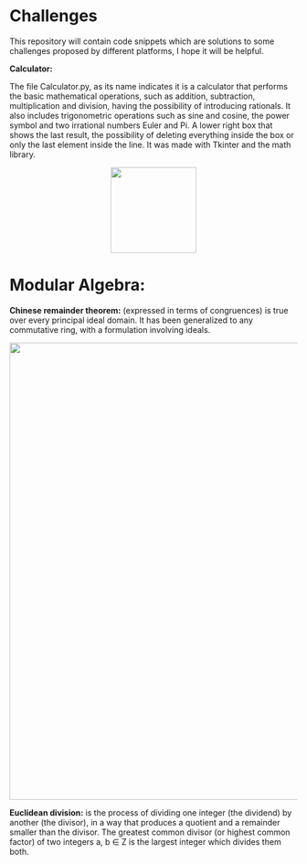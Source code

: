 # Challenges
This repository will contain code snippets which are solutions to some challenges proposed by different platforms, I hope it will be helpful.

**Calculator:**

The file Calculator.py, as its name indicates it is a calculator that performs the basic mathematical operations, such as addition, subtraction, multiplication and division, having the possibility of introducing rationals. It also includes trigonometric operations such as sine and cosine, the power symbol and two irrational numbers Euler and Pi.
A lower right box that shows the last result, the possibility of deleting everything inside the box or only the last element inside the line.
It was made with Tkinter and the math library.

<p align="center"> <img src="https://user-images.githubusercontent.com/63327224/133514910-3cc7c62a-a886-4b69-8dfd-453e36be0c76.png" width="150"> </p>


# Modular Algebra:

**Chinese remainder theorem:** (expressed in terms of congruences) is true over every principal ideal domain. It has been generalized to any commutative ring, with a formulation involving ideals. 

<p align="center"> <img src="https://user-images.githubusercontent.com/63327224/132135430-84f25d6b-1508-4ce3-92f3-a29700665e5b.png" width="800"> </p>

**Euclidean division:**  is the process of dividing one integer (the dividend) by another (the divisor), in a way that produces a quotient and a remainder smaller than the divisor. The greatest common divisor (or highest common factor) of two integers a, b ∈ Z is the largest integer which divides them both. 

